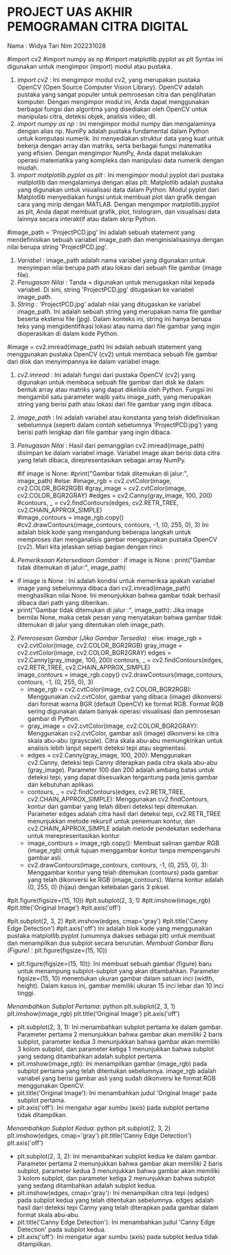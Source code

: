 # PROJECT UAS AKHIR PEMOGRAMAN CITRA DIGITAL

Nama : Widya Tari
Nim 202231028

  #import cv2
  #import numpy as np
  #import matplotlib.pyplot as plt
Syntax ini digunakan untuk mengimpor (import) modul atau pustaka.
1. *import cv2* : Ini mengimpor modul cv2, yang merupakan pustaka OpenCV (Open Source Computer Vision Library). OpenCV adalah pustaka yang sangat populer untuk pemrosesan citra dan penglihatan komputer. Dengan mengimpor modul ini, Anda dapat menggunakan berbagai fungsi dan algoritma yang disediakan oleh OpenCV untuk manipulasi citra, deteksi objek, analisis video, dll.
2. *import numpy as np* : Ini mengimpor modul numpy dan mengalaminya dengan alias np. NumPy adalah pustaka fundamental dalam Python untuk komputasi numerik. Ini menyediakan struktur data yang kuat untuk bekerja dengan array dan matriks, serta berbagai fungsi matematika yang efisien. Dengan mengimpor NumPy, Anda dapat melakukan operasi matematika yang kompleks dan manipulasi data numerik dengan mudah.
3. *import matplotlib.pyplot as plt* : Ini mengimpor modul pyplot dari pustaka matplotlib dan mengalaminya dengan alias plt. Matplotlib adalah pustaka yang digunakan untuk visualisasi data dalam Python. Modul pyplot dari Matplotlib menyediakan fungsi untuk membuat plot dan grafik dengan cara yang mirip dengan MATLAB. Dengan mengimpor matplotlib.pyplot as plt, Anda dapat membuat grafik, plot, histogram, dan visualisasi data lainnya secara interaktif atau dalam skrip Python.

  #image_path = 'ProjectPCD.jpg'
Ini adalah sebuah statement yang mendefinisikan sebuah variabel image_path dan menginisialisasinya dengan nilai berupa string 'ProjectPCD.jpg'.
1. *Variabel* : image_path adalah nama variabel yang digunakan untuk menyimpan nilai berupa path atau lokasi dari sebuah file gambar (image file).
2. *Penugasan Nilai* : Tanda = digunakan untuk menugaskan nilai kepada variabel. Di sini, string 'ProjectPCD.jpg' ditugaskan ke variabel image_path.
3. *String* : 'ProjectPCD.jpg' adalah nilai yang ditugaskan ke variabel image_path. Ini adalah sebuah string yang merupakan nama file gambar beserta ekstensi file (jpg). Dalam konteks ini, string ini hanya berupa teks yang mengidentifikasi lokasi atau nama dari file gambar yang ingin dioperasikan di dalam kode Python.

  #image = cv2.imread(image_path)
Ini adalah sebuah statement yang menggunakan pustaka OpenCV (cv2) untuk membaca sebuah file gambar dari disk dan menyimpannya ke dalam variabel image.
1. *cv2.imread* : Ini adalah fungsi dari pustaka OpenCV (cv2) yang digunakan untuk membaca sebuah file gambar dari disk ke dalam bentuk array atau matriks yang dapat dikelola oleh Python. Fungsi ini mengambil satu parameter wajib yaitu image_path, yang merupakan string yang berisi path atau lokasi dari file gambar yang ingin dibaca.
2. *image_path* : Ini adalah variabel atau konstanta yang telah didefinisikan sebelumnya (seperti dalam contoh sebelumnya 'ProjectPCD.jpg') yang berisi path lengkap dari file gambar yang ingin dibaca.
3. *Penugasan Nilai* : Hasil dari pemanggilan cv2.imread(image_path) disimpan ke dalam variabel image. Variabel image akan berisi data citra yang telah dibaca, direpresentasikan sebagai array NumPy.

   #if image is None:
   #print("Gambar tidak ditemukan di jalur:", image_path)
      #else:
   #image_rgb = cv2.cvtColor(image, cv2.COLOR_BGR2RGB)
   #gray_image = cv2.cvtColor(image, cv2.COLOR_BGR2GRAY) 
   #edges = cv2.Canny(gray_image, 100, 200)
   #contours, _ = cv2.findContours(edges, cv2.RETR_TREE, cv2.CHAIN_APPROX_SIMPLE)  
   #image_contours = image_rgb.copy()
   #cv2.drawContours(image_contours, contours, -1, (0, 255, 0), 3)
Ini adalah blok kode yang mengandung beberapa langkah untuk memproses dan menganalisis gambar menggunakan pustaka OpenCV (cv2). Mari kita jelaskan setiap bagian dengan rinci:
1. *Pemeriksaan Ketersediaan Gambar* :
   if image is None :
       print("Gambar tidak ditemukan di jalur:", image_path)
  - if image is None : Ini adalah kondisi untuk memeriksa apakah variabel image yang sebelumnya dibaca dari cv2.imread(image_path) menghasilkan nilai None. Ini menunjukkan bahwa gambar tidak berhasil dibaca dari path yang diberikan.
  - print("Gambar tidak ditemukan di jalur :", image_path): Jika image bernilai None, maka cetak pesan yang menyatakan bahwa gambar tidak ditemukan di jalur yang ditentukan oleh image_path.
2. *Pemrosesan Gambar (Jika Gambar Tersedia)* :
   else:
       image_rgb = cv2.cvtColor(image, cv2.COLOR_BGR2RGB) 
       gray_image = cv2.cvtColor(image, cv2.COLOR_BGR2GRAY) 
       edges = cv2.Canny(gray_image, 100, 200) 
       contours, _ = cv2.findContours(edges, cv2.RETR_TREE, cv2.CHAIN_APPROX_SIMPLE)  
       image_contours = image_rgb.copy()
       cv2.drawContours(image_contours, contours, -1, (0, 255, 0), 3)
   - image_rgb = cv2.cvtColor(image, cv2.COLOR_BGR2RGB): Menggunakan cv2.cvtColor, gambar yang dibaca (image) dikonversi dari format warna BGR (default OpenCV) ke format RGB. Format RGB sering digunakan dalam banyak operasi visualisasi dan pemrosesan gambar di Python.
   - gray_image = cv2.cvtColor(image, cv2.COLOR_BGR2GRAY): Menggunakan cv2.cvtColor, gambar asli (image) dikonversi ke citra skala abu-abu (grayscale). Citra skala abu-abu memungkinkan untuk analisis lebih lanjut seperti deteksi tepi atau segmentasi.
   - edges = cv2.Canny(gray_image, 100, 200): Menggunakan cv2.Canny, deteksi tepi Canny diterapkan pada citra skala abu-abu (gray_image). Parameter 100 dan 200 adalah ambang batas untuk deteksi tepi, yang dapat disesuaikan tergantung pada jenis gambar dan kebutuhan aplikasi.
   - contours, _ = cv2.findContours(edges, cv2.RETR_TREE, cv2.CHAIN_APPROX_SIMPLE): Menggunakan cv2.findContours, kontur dari gambar yang telah diberi deteksi tepi ditemukan. Parameter edges adalah citra hasil dari deteksi tepi, cv2.RETR_TREE menunjukkan metode rekursif untuk penemuan kontur, dan cv2.CHAIN_APPROX_SIMPLE adalah metode pendekatan sederhana untuk merepresentasikan kontur.
   - image_contours = image_rgb.copy(): Membuat salinan gambar RGB (image_rgb) untuk tujuan menggambar kontur tanpa mempengaruhi gambar asli.
   - cv2.drawContours(image_contours, contours, -1, (0, 255, 0), 3): Menggambar kontur yang telah ditemukan (contours) pada gambar yang telah dikonversi ke RGB (image_contours). Warna kontur adalah (0, 255, 0) (hijau) dengan ketebalan garis 3 piksel.

  #plt.figure(figsize=(15, 10))
  #plt.subplot(2, 3, 1)
  #plt.imshow(image_rgb)
  #plt.title('Original Image')
  #plt.axis('off')

  #plt.subplot(2, 3, 2)
  #plt.imshow(edges, cmap='gray')
  #plt.title('Canny Edge Detection')
  #plt.axis('off')
  Ini adalah blok kode yang menggunakan pustaka matplotlib.pyplot (umumnya diakses sebagai plt) untuk membuat dan menampilkan dua subplot secara berurutan.
*Membuat Gambar Baru (Figure)* :
   plt.figure(figsize=(15, 10))
   - plt.figure(figsize=(15, 10)): Ini membuat sebuah gambar (figure) baru untuk menampung subplot-subplot yang akan ditambahkan. Parameter figsize=(15, 10) menentukan ukuran gambar dalam satuan inci (width, height). Dalam kasus ini, gambar memiliki ukuran 15 inci lebar dan 10 inci tinggi.

*Menambahkan Subplot Pertama*:
   python
   plt.subplot(2, 3, 1)
   plt.imshow(image_rgb)
   plt.title('Original Image')
   plt.axis('off')
   - plt.subplot(2, 3, 1): Ini menambahkan subplot pertama ke dalam gambar. Parameter pertama 2 menunjukkan bahwa gambar akan memiliki 2 baris subplot, parameter kedua 3 menunjukkan bahwa gambar akan memiliki 3 kolom subplot, dan parameter ketiga 1 menunjukkan bahwa subplot yang sedang ditambahkan adalah subplot pertama.
   - plt.imshow(image_rgb): Ini menampilkan gambar (image_rgb) pada subplot pertama yang telah ditentukan sebelumnya. image_rgb adalah variabel yang berisi gambar asli yang sudah dikonversi ke format RGB menggunakan OpenCV.
   - plt.title('Original Image'): Ini menambahkan judul 'Original Image' pada subplot pertama.
   - plt.axis('off'): Ini mengatur agar sumbu (axis) pada subplot pertama tidak ditampilkan.

*Menambahkan Subplot Kedua*:
   python
   plt.subplot(2, 3, 2)
   plt.imshow(edges, cmap='gray')
   plt.title('Canny Edge Detection')
   plt.axis('off')
   - plt.subplot(2, 3, 2): Ini menambahkan subplot kedua ke dalam gambar. Parameter pertama 2 menunjukkan bahwa gambar akan memiliki 2 baris subplot, parameter kedua 3 menunjukkan bahwa gambar akan memiliki 3 kolom subplot, dan parameter ketiga 2 menunjukkan bahwa subplot yang sedang ditambahkan adalah subplot kedua.
   - plt.imshow(edges, cmap='gray'): Ini menampilkan citra tepi (edges) pada subplot kedua yang telah ditentukan sebelumnya. edges adalah hasil dari deteksi tepi Canny yang telah diterapkan pada gambar dalam format skala abu-abu.
   - plt.title('Canny Edge Detection'): Ini menambahkan judul 'Canny Edge Detection' pada subplot kedua.
   - plt.axis('off'): Ini mengatur agar sumbu (axis) pada subplot kedua tidak ditampilkan.

